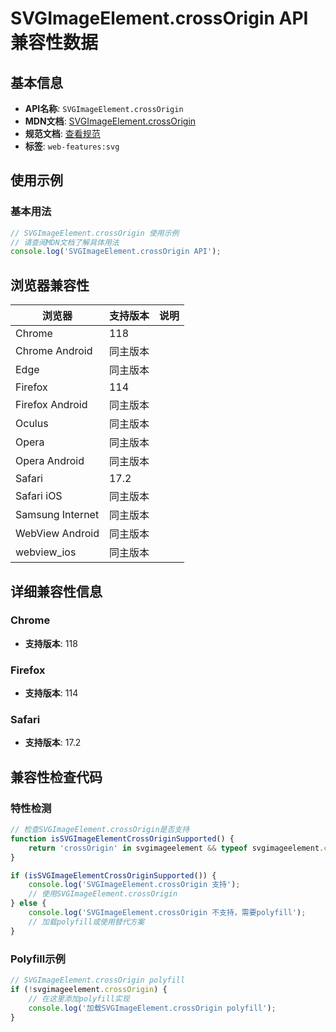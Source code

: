 # SVGImageElement.crossOrigin API 兼容性数据

## 基本信息

- **API名称**: `SVGImageElement.crossOrigin`
- **MDN文档**: [SVGImageElement.crossOrigin](https://developer.mozilla.org/docs/Web/API/SVGImageElement/crossOrigin)
- **规范文档**: [查看规范](https://svgwg.org/svg2-draft/embedded.html#__svg__SVGImageElement__crossOrigin)
- **标签**: `web-features:svg`

## 使用示例

### 基本用法

```javascript
// SVGImageElement.crossOrigin 使用示例
// 请查阅MDN文档了解具体用法
console.log('SVGImageElement.crossOrigin API');
```

## 浏览器兼容性

| 浏览器 | 支持版本 | 说明 |
|--------|----------|------|
| Chrome | 118 |  |
| Chrome Android | 同主版本 |  |
| Edge | 同主版本 |  |
| Firefox | 114 |  |
| Firefox Android | 同主版本 |  |
| Oculus | 同主版本 |  |
| Opera | 同主版本 |  |
| Opera Android | 同主版本 |  |
| Safari | 17.2 |  |
| Safari iOS | 同主版本 |  |
| Samsung Internet | 同主版本 |  |
| WebView Android | 同主版本 |  |
| webview_ios | 同主版本 |  |

## 详细兼容性信息

### Chrome

- **支持版本**: 118

### Firefox

- **支持版本**: 114

### Safari

- **支持版本**: 17.2

## 兼容性检查代码

### 特性检测

```javascript
// 检查SVGImageElement.crossOrigin是否支持
function isSVGImageElementCrossOriginSupported() {
    return 'crossOrigin' in svgimageelement && typeof svgimageelement.crossOrigin === 'function';
}

if (isSVGImageElementCrossOriginSupported()) {
    console.log('SVGImageElement.crossOrigin 支持');
    // 使用SVGImageElement.crossOrigin
} else {
    console.log('SVGImageElement.crossOrigin 不支持，需要polyfill');
    // 加载polyfill或使用替代方案
}
```

### Polyfill示例

```javascript
// SVGImageElement.crossOrigin polyfill
if (!svgimageelement.crossOrigin) {
    // 在这里添加polyfill实现
    console.log('加载SVGImageElement.crossOrigin polyfill');
}
```

